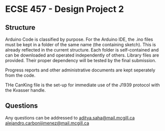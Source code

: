 # ECSE 457 - Design Project 2
## Structure
Arduino Code is classified by purpose. For the Arduino IDE, the .ino files must
be kept in a folder of the same name (the containing sketch). This is already
reflected in the current structure. Each folder is self-contained and can be
downloaded and operated independently of others. Library files are provided. 
Their proper dependency will be tested by the final submission. 

Progress reports and other administrative documents are kept seperately from the
code. 

THe CanKing file is the set-up for immediate use of the J1939 protocol with the
Kvasser handle.

## Questions
Any questions can be addressed to 
aditya.saha@mail.mcgill.ca
alejandro.carbonijimenez@mail.mcgill.ca
